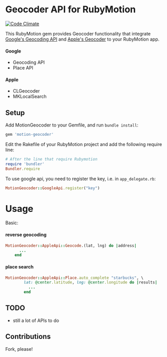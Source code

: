 Geocoder API for RubyMotion
====================
[![Code Climate](https://codeclimate.com/github/he9qi/motion-geocoder.png)](https://codeclimate.com/github/he9qi/motion-geocoder)

This RubyMotion gem provides Geocoder functionality that integrate [Google's Geocoding API](https://developers.google.com/maps/documentation/geocoding/intro) and [Apple's Geocoder](https://developer.apple.com/library/ios/documentation/UserExperience/Conceptual/LocationAwarenessPG/UsingGeocoders/UsingGeocoders.html) to your RubyMotion app. 

#### Google 
  * Geocoding API
  * Place API

#### Apple 
  * CLGeocoder
  * MKLocalSearch
  

## Setup

Add MotionGeocoder to your Gemfile, and run `bundle install`:
```ruby
gem 'motion-geocoder'
```

Edit the Rakefile of your RubyMotion project and add the following require line:
```ruby
# After the line that require Rubymotion
require 'bundler'
Bundler.require
```

To use google api, you need to register the key, i.e. in `app_delegate.rb`:
```ruby
MotionGeocoder::GoogleApi.register("key")
```

Usage
==========

Basic:

#### reverse geocoding
```ruby
MotionGeocoder::AppleApi::Geocode.(lat, lng) do |address|
      ...
    end
```

#### place search
```ruby
MotionGeocoder::AppleApi::Place.auto_complete "starbucks", \
        lat: @center.latitude, lng: @center.longitude do |results|
          ...
        end
```


## TODO
- still a lot of APIs to do

## Contributions

Fork, please!

